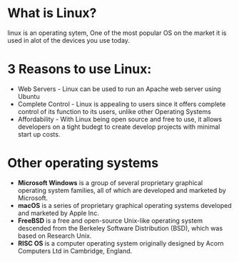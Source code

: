 # What is Linux?
linux is an operating sytem, One of the most popular OS on the market it is used in alot of the devices you use today.
# 3 Reasons to use Linux:
+ Web Servers - Linux can be used to run an Apache web server using Ubuntu
+ Complete Control - Linux is appealing to users since it offers complete control of its function to its users, unlike other Operating Systems
+ Affordability - With Linux being open source and free to use, it allows developers on a tight budegt to create develop projects with minimal start up costs.


# Other operating systems
* **Microsoft Windows** is a group of several proprietary graphical operating system families, all of which are developed and marketed by Microsoft. 
* **macOS** is a series of proprietary graphical operating systems developed and marketed by Apple Inc. 
* **FreeBSD** is a free and open-source Unix-like operating system descended from the Berkeley Software Distribution (BSD), which was based on Research Unix.
* **RISC OS** is a computer operating system originally designed by Acorn Computers Ltd in Cambridge, England. 


